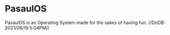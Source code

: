 # PasaulOS
PasaulOS is an Operating System made for the sakes of having fun. //DoDB: 2021/08/19 5:04PM//
